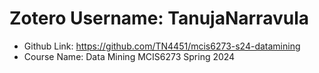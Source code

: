 # Zotero Username: TanujaNarravula


* Github Link: https://github.com/TN4451/mcis6273-s24-datamining
* Course Name: Data Mining MCIS6273 Spring 2024
